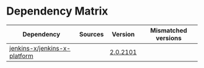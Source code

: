 # Dependency Matrix

Dependency | Sources | Version | Mismatched versions
---------- | ------- | ------- | -------------------
[jenkins-x/jenkins-x-platform](https://github.com/jenkins-x/jenkins-x-platform) |  | [2.0.2101](https://github.com/jenkins-x/jenkins-x-platform/releases/tag/v2.0.2101) | 
